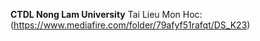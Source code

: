 **CTDL Nong Lam University** 
 Tai Lieu Mon Hoc: (https://www.mediafire.com/folder/79afyf51rafqt/DS_K23)

 

